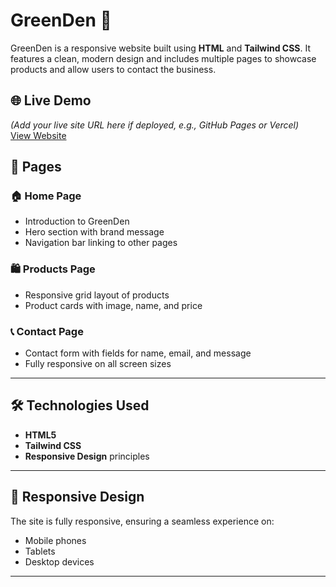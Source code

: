 # GreenDen 🌿

GreenDen is a responsive website built using **HTML** and **Tailwind CSS**. It features a clean, modern design and includes multiple pages to showcase products and allow users to contact the business.

## 🌐 Live Demo

*(Add your live site URL here if deployed, e.g., GitHub Pages or Vercel)*  
[View Website](https://dikshan11.github.io/greenden-tailwind/index.html)

## 📁 Pages

### 🏠 Home Page
- Introduction to GreenDen
- Hero section with brand message
- Navigation bar linking to other pages

### 🛍️ Products Page
- Responsive grid layout of products
- Product cards with image, name, and price

### 📞 Contact Page
- Contact form with fields for name, email, and message
- Fully responsive on all screen sizes

---

## 🛠️ Technologies Used

- **HTML5**
- **Tailwind CSS**
- **Responsive Design** principles

---

## 📱 Responsive Design

The site is fully responsive, ensuring a seamless experience on:
- Mobile phones
- Tablets
- Desktop devices

---

